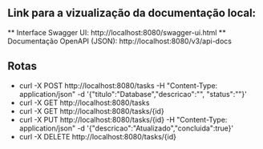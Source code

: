 ## Link para a vizualização da documentação local:
 ** Interface Swagger UI: http://localhost:8080/swagger-ui.html
 ** Documentação OpenAPI (JSON): http://localhost:8080/v3/api-docs

## Rotas
 - curl -X POST http://localhost:8080/tasks -H "Content-Type: application/json" -d '{"titulo":"Database","descricao":"", "status":""}'
 - curl -X GET http://localhost:8080/tasks
 - curl -X GET http://localhost:8080/tasks/{id}
 - curl -X PUT http://localhost:8080/tasks/{id} -H "Content-Type: application/json" -d '{"descricao":"Atualizado","concluida":true}'
 - curl -X DELETE http://localhost:8080/tasks/{id}
